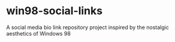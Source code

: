 # win98-social-links
 A social media bio link repository project inspired by the nostalgic aesthetics of Windows 98
